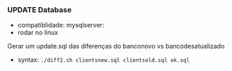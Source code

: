 ### UPDATE Database

- compatiblidade: mysqlserver:
- rodar no linux

Gerar um update.sql das diferenças do banconovo vs bancodesatualizado

- syntax: `./diff2.sh clientsnew.sql clientsold.sql ok.sql`